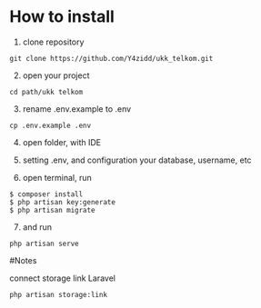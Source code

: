 # How to install

1. clone repository
```
git clone https://github.com/Y4zidd/ukk_telkom.git
```

2. open your project
```
cd path/ukk telkom
```

3. rename .env.example to .env
```
cp .env.example .env
```

4. open folder, with IDE

5. setting .env, and configuration your database, username, etc

6. open terminal, run
```
$ composer install
$ php artisan key:generate
$ php artisan migrate
```

7. and run
```
php artisan serve
```

#Notes

connect storage link Laravel
```
php artisan storage:link
```
